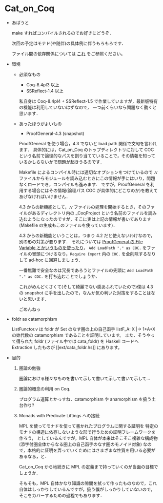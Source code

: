 Cat_on_Coq
==========

* あばうと

  make すればコンパイルされるのでお好きにどうぞ．

  次回の予定はモナド(や随伴)の具体例に伴うもろもろです．

  ファイル間の依存関係については [これ](dep_graph.dot.png) をご参照ください。


* 環境

  - 必須なもの

	- Coq-8.4pl3 以上
	- SSReflect-1.4 以上

	私自身は Coq-8.4pl4 + SSReflect-1.5 で作業していますが，最新版特有の機能は利用していないはずなので，
	一つ前くらいなら問題なく動くと思います．

  - あったほうがよいもの

	- ProofGeneral-4.3 (snapshot)

	ProofGeneral を使う場合，4.3 でないと load path 関係で文句を言われます．
	具体的には，Cat\_on\_Coq のトップディレクトリに対して COC という名前で論理的なパスを割り当てていることで，その情報を知っているかしらないかで問題が起きうるのです．
	
	Makefile によるコンパイル時には適切なオプションをつけているので .v ファイルからモジュールを読み込むときにこの情報が手にはいり，問題なくロードでき，コンパイルも進みます．
	ですが，ProofGeneral を利用する場合にはその情報(論理パス COC が具体的にどこなのか)を教えてあげなければいけません．
	
	4.3 からの新機能として，.v ファイルの処理を開始するとき，そのファイルがあるディレクトリ内の _CoqProject という名前のファイルを読み込むようになったのですが，そこに実は上記の情報が書いてあります(Makefile の生成もこのファイルを使っています)．
	
	4.3 からの新機能ということは，つまり 4.2 だと使えないわけなので，別の形の対策が要ります．
	それについては [ProofGeneral の File Variable とかいうものを使ったり](http://proofgeneral.inf.ed.ac.uk/htmlshow.php?title=Proof+General+user+manual&file=releases%2FProofGeneral%2Fdoc%2FProofGeneral%2FProofGeneral_10.html#Using-file-variables)，
	`Add LoadPath "." as COC.` をファイルの冒頭につけるなり，`Require Import` 内の `COC.` を全削除するなりして ad-hoc に回避しましょう．

    一番無難で安全なのは冗長であろうとファイルの先頭に `Add LoadPath "." as COC.`  を打ち込むことでしょうか．

	これがめんどくさくて(そして綺麗でない感あふれていたので)僕は 4.3 の snapshot に手を出したので，なんか気の利いた対策をすることはないと思います．

	ごめんねっ
  
* foldr as catamorphism

  ListFunctor.v は foldr が Set のなす圏の上の自己函手 listF_A: X |-> 1+A*X の始代数の catamorphism であることを証明しています。
  また、そうやって得られた foldr (ファイル中では cata_foldr) を Haskell コードへ Extraction したものが [[ext/cata_foldr.hs]] にあります。

* 目的

  1. 圏論の勉強

     圏論における様々なものを書いて示して書いて示して書いて示して...

  2. 圏論的概念の利用 on Coq.

     プログラム運算とかっすね．catamorphism や anamorphism を扱う土台作り?

  3. Monads with Predicate Liftings への接続

     MPL を使ってモナドを使って書かれたプログラムに関する証明を
     特定のモナドの構造に依存しないような形で行うための証明フレームワークを作ろう，
     としているんですが，MPL 自体が本来はそこそこ複雑な構成物
     (添字付圏全体からなる圏上の自己函手のなす圏のモノイド対象)
     なので，本格的に証明を弄っていくためにはさまざまな性質を用いる必要があるなぁ，と．

     Cat_on_Coq から地続きに MPL の定義まで持っていくのが当面の目標でしょうか．
     
     そもそも，MPL 自体かなり知識の隙間を拭って作ったものなので，これ自体はしっかりしているんですが，扱う僕がしっかりしていないので，そこをカバーするための過程でもあります．
